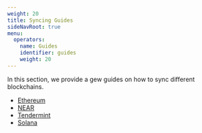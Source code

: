 ```yaml
---
weight: 20
title: Syncing Guides
sideNavRoot: true
menu:
  operators:
    name: Guides
    identifier: guides
    weight: 20
---
```


In this section, we provide a gew guides on how to sync different blockchains.

- [Ethereum](/operators/guides/ethereum/)
- [NEAR](/operators/guides/near/)
- [Tendermint](/operators/guides/tendermint/)
- [Solana](/operators/guides/solana/)
